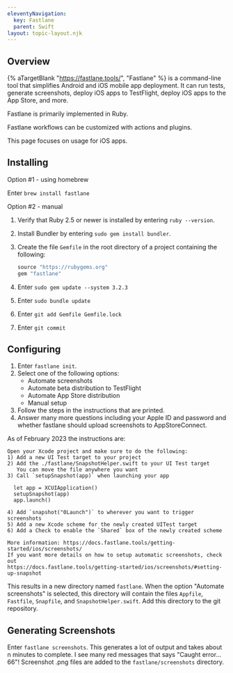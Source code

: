 ```yaml
---
eleventyNavigation:
  key: Fastlane
  parent: Swift
layout: topic-layout.njk
---
```


## Overview

{% aTargetBlank "https://fastlane.tools/", "Fastlane" %} is a
command-line tool that simplifies Android and iOS mobile app deployment.
It can run tests, generate screenshots, deploy iOS apps to TestFlight,
deploy iOS apps to the App Store, and more.

Fastlane is primarily implemented in Ruby.

Fastlane workflows can be customized with actions and plugins.

This page focuses on usage for iOS apps.

## Installing

Option #1 - using homebrew

Enter `brew install fastlane`

Option #2 - manual

1. Verify that Ruby 2.5 or newer is installed by entering `ruby --version`.
1. Install Bundler by entering `sudo gem install bundler`.
1. Create the file `Gemfile` in the root directory of a project
   containing the following:

   ```ruby
   source "https://rubygems.org"
   gem "fastlane"
   ```

1. Enter `sudo gem update --system 3.2.3`
1. Enter `sudo bundle update`
1. Enter `git add Gemfile Gemfile.lock`
1. Enter `git commit`

## Configuring

1. Enter `fastlane init`.
1. Select one of the following options:
   - Automate screenshots
   - Automate beta distribution to TestFlight
   - Automate App Store distribution
   - Manual setup
1. Follow the steps in the instructions that are printed.
1. Answer many more questions including your Apple ID and password
   and whether fastlane should upload screenshots to AppStoreConnect.

As of February 2023 the instructions are:

```text
Open your Xcode project and make sure to do the following:
1) Add a new UI Test target to your project
2) Add the ./fastlane/SnapshotHelper.swift to your UI Test target
   You can move the file anywhere you want
3) Call `setupSnapshot(app)` when launching your app

  let app = XCUIApplication()
  setupSnapshot(app)
  app.launch()

4) Add `snapshot("0Launch")` to wherever you want to trigger screenshots
5) Add a new Xcode scheme for the newly created UITest target
6) Add a Check to enable the `Shared` box of the newly created scheme

More information: https://docs.fastlane.tools/getting-started/ios/screenshots/
If you want more details on how to setup automatic screenshots, check out
https://docs.fastlane.tools/getting-started/ios/screenshots/#setting-up-snapshot
```

This results in a new directory named `fastlane`.
When the option "Automate screenshots" is selected,
this directory will contain the files
`Appfile`, `Fastfile`, `Snapfile`, and `SnapshotHelper.swift`.
Add this directory to the git repository.

## Generating Screenshots

Enter `fastlane screenshots`.
This generates a lot of output and takes about n minutes to complete.
I see many red messages that says "Caught error... 66"!
Screenshot .png files are added to the `fastlane/screenshots` directory.
